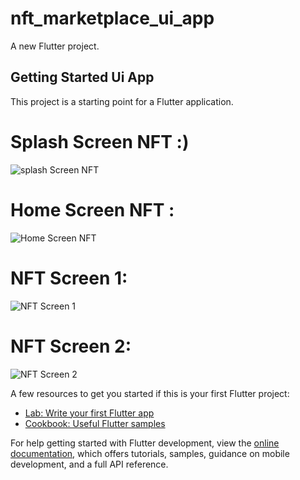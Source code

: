 # nft_marketplace_ui_app

A new Flutter project.

## Getting Started Ui App

This project is a starting point for a Flutter application.

# Splash Screen NFT   :)
![splash Screen NFT](https://user-images.githubusercontent.com/91701678/230720322-a454a088-2744-438f-a56f-92f6a97c5f9a.png)

# Home Screen NFT :
![Home Screen NFT](https://user-images.githubusercontent.com/91701678/230720316-d77467c9-9b09-4c0b-b99e-51d376afdc2d.png)

# NFT Screen 1:
![NFT Screen 1 ](https://user-images.githubusercontent.com/91701678/230720312-129a89d3-396f-44bc-ba27-829ccc385172.png)

# NFT Screen 2:
![NFT Screen 2](https://user-images.githubusercontent.com/91701678/230720337-9c9e9259-5533-4933-9016-53c80b17022d.png)

A few resources to get you started if this is your first Flutter project:

- [Lab: Write your first Flutter app](https://docs.flutter.dev/get-started/codelab)
- [Cookbook: Useful Flutter samples](https://docs.flutter.dev/cookbook)

For help getting started with Flutter development, view the
[online documentation](https://docs.flutter.dev/), which offers tutorials,
samples, guidance on mobile development, and a full API reference.
